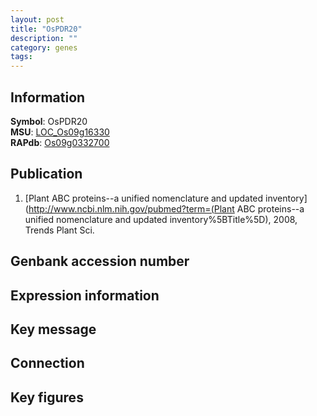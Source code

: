 ```yaml
---
layout: post
title: "OsPDR20"
description: ""
category: genes
tags: 
---
```


## Information
__Symbol__: OsPDR20  
__MSU__: [LOC_Os09g16330](http://rice.plantbiology.msu.edu/cgi-bin/ORF_infopage.cgi?orf=LOC_Os09g16330)  
__RAPdb__: [Os09g0332700](http://rapdb.dna.affrc.go.jp/viewer/gbrowse_details/irgsp1?name=Os09g0332700)  

## Publication
1. [Plant ABC proteins--a unified nomenclature and updated inventory](http://www.ncbi.nlm.nih.gov/pubmed?term=(Plant ABC proteins--a unified nomenclature and updated inventory%5BTitle%5D), 2008, Trends Plant Sci.

## Genbank accession number

## Expression information

## Key message

## Connection

## Key figures


